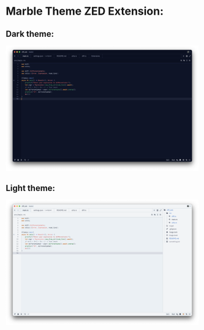 # Marble Theme ZED Extension:

## Dark theme:
![Screenshot of Marble theme - Light](marble-theme.png)

## Light theme:
![Screenshot of Marble theme - Light](marble-light.png)